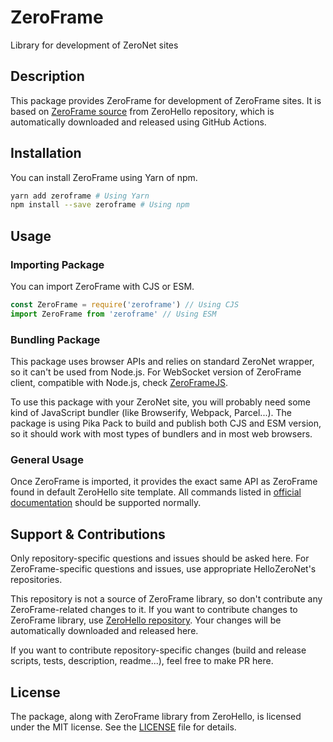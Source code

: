 ZeroFrame
=========

Library for development of ZeroNet sites

## Description

This package provides ZeroFrame for development of ZeroFrame sites. It is based on [ZeroFrame source](https://github.com/HelloZeroNet/ZeroHello/blob/master/template-new/js/ZeroFrame.js) from ZeroHello repository, which is automatically downloaded and released using GitHub Actions.

## Installation

You can install ZeroFrame using Yarn of npm.

```bash
yarn add zeroframe # Using Yarn
npm install --save zeroframe # Using npm
```

## Usage

### Importing Package

You can import ZeroFrame with CJS or ESM.

```js
const ZeroFrame = require('zeroframe') // Using CJS
import ZeroFrame from 'zeroframe' // Using ESM
```

### Bundling Package

This package uses browser APIs and relies on standard ZeroNet wrapper, so it can't be used from Node.js. For WebSocket version of ZeroFrame client, compatible with Node.js, check [ZeroFrameJS](https://github.com/filips123/ZeroFrameJS).

To use this package with your ZeroNet site, you will probably need some kind of JavaScript bundler (like Browserify, Webpack, Parcel...). The package is using Pika Pack to build and publish both CJS and ESM version, so it should work with most types of bundlers and in most web browsers.

### General Usage

Once ZeroFrame is imported, it provides the exact same API as ZeroFrame found in default ZeroHello site template. All commands listed in [official documentation](https://zeronet.io/docs/site_development/zeroframe_api_reference/) should be supported normally.

## Support & Contributions

Only repository-specific questions and issues should be asked here. For ZeroFrame-specific questions and issues, use appropriate HelloZeroNet's repositories.

This repository is not a source of ZeroFrame library, so don't contribute any ZeroFrame-related changes to it. If you want to contribute changes to ZeroFrame library, use [ZeroHello repository](https://github.com/HelloZeroNet/ZeroHello). Your changes will be automatically downloaded and released here.

If you want to contribute repository-specific changes (build and release scripts, tests, description, readme...), feel free to make PR here.

## License

The package, along with ZeroFrame library from ZeroHello, is licensed under the MIT license. See the [LICENSE](https://github.com/rllola/zeroframe/blob/master/LICENSE) file for details.
